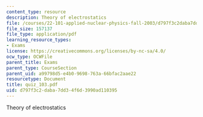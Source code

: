 ```yaml
---
content_type: resource
description: Theory of electrostatics
file: /courses/22-101-applied-nuclear-physics-fall-2003/d797f3c2daba7dd34f6d3990ad110395_quiz_103.pdf
file_size: 157137
file_type: application/pdf
learning_resource_types:
- Exams
license: https://creativecommons.org/licenses/by-nc-sa/4.0/
ocw_type: OCWFile
parent_title: Exams
parent_type: CourseSection
parent_uid: a99798d5-e4b0-9698-763a-66bfac2aae22
resourcetype: Document
title: quiz_103.pdf
uid: d797f3c2-daba-7dd3-4f6d-3990ad110395
---
```

Theory of electrostatics